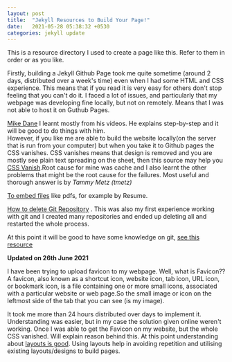 ```yaml
---
layout: post
title:  "Jekyll Resources to Build Your Page!"
date:   2021-05-28 05:38:32 +0530
categories: jekyll update
---
```


This is a resource directory I used to create a page like this. Refer to them in order or as you like. 

Firstly, building a Jekyll Github Page took me quite sometime (around 2 days, distributed over a week's time) even when I had some HTML and CSS experience. This means that if you read it is very easy for others don't stop feeling that you can't do it. I faced a lot of issues, and particularly that my webpage was developing fine locally, but not on remotely. Means that I was not able to host it on Guthub Pages. 

[Mike Dane](https://www.youtube.com/watch?v=gsYqPL9EFwQ) I learnt mostly from his videos. He explains step-by-step and it will be good to do things with him.<br>However, if you like me are able to build the website locally(on the server that is run from your computer) but when you take it to Github pages the CSS vanishes. CSS vanishes means that design is removed and you are mostly see plain text spreading on the sheet, then this source may help you [CSS Vanish](https://github.community/t/css-not-being-applied-in-pages/10466).Root cause for mine was cache and I also learnt the other problems that might be the root cause for the failures. Most useful and thorough answer is by *Tammy Metz (tmetz)*<br>

[To embed files](https://www.w3docs.com/snippets/html/how-to-embed-pdf-in-html.html) like pdfs, for example by Resume. 


[How to delete Git Repository](https://www.w3docs.com/snippets/git/how-to-delete-git-repository-created-with-init.html) . This was also my first experience working with git and I created many repositories and ended up deleting all and restarted the whole process. 

At this point it will be good to have some knowledge on git, [see this resource](https://www.atlassian.com/git/tutorials)


**Updated on 26th June 2021**

I have been trying to upload favicon to my webpage. Well, what is Favicon?? <br>A favicon, also known as a shortcut icon, website icon, tab icon, URL icon, or bookmark icon, is a file containing one or more small icons, associated with a particular website or web page.So the small image or icon on the leftmost side of the tab that you can see (is my image). 

It took me more than 24 hours distributed over days to implement it. Understanding was easier, but in my case the solution given online weren't working. Once I was able to get the Favicon on my website, but the whole CSS vanished. Will explain reason behind this. At this point understanding about [layouts is good](https://learn.cloudcannon.com/jekyll/introduction-to-jekyll-layouts/). Using layouts help in avoiding repetition and utilising existing layouts/designs to build pages. 


